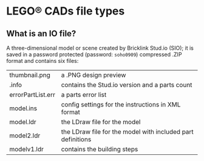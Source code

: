 # LEGO&reg; CADs file types

## What is an IO file?

A three-dimensional model or scene created by Bricklink Stud.io (SIO); it is saved in a password protected (password: `soho0909`) compressed .ZIP format and contains six files:

|                   |                                                             |
| ----------------- | ----------------------------------------------------------- |
| thumbnail.png     | a .PNG design preview                                       |
| .info             | contains the Stud.io version and a parts count              |
| errorPartList.err | a parts error list                                          |
| model.ins         | config settings for the instructions in XML format          |
| model.ldr         | the LDraw file for the model                                |
| model2.ldr        | the LDraw file for the model with included part definitions |
| modelv1.ldr       | contains the building steps                                 |
